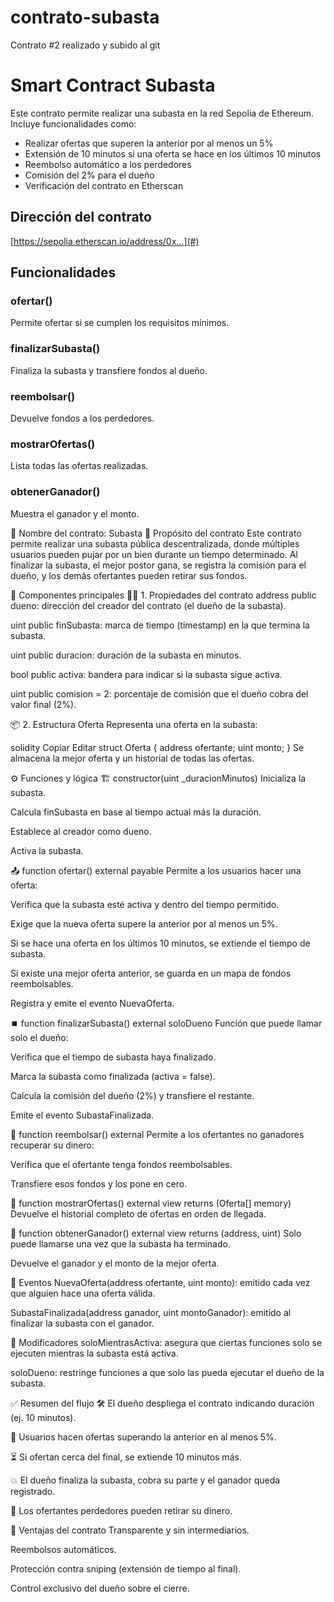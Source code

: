 # contrato-subasta
Contrato #2 realizado y subido al git
# Smart Contract Subasta

Este contrato permite realizar una subasta en la red Sepolia de Ethereum. Incluye funcionalidades como:

- Realizar ofertas que superen la anterior por al menos un 5%
- Extensión de 10 minutos si una oferta se hace en los últimos 10 minutos
- Reembolso automático a los perdedores
- Comisión del 2% para el dueño
- Verificación del contrato en Etherscan

## Dirección del contrato
[https://sepolia.etherscan.io/address/0x...](#)

## Funcionalidades

### ofertar()
Permite ofertar si se cumplen los requisitos mínimos.

### finalizarSubasta()
Finaliza la subasta y transfiere fondos al dueño.

### reembolsar()
Devuelve fondos a los perdedores.

### mostrarOfertas()
Lista todas las ofertas realizadas.

### obtenerGanador()
Muestra el ganador y el monto.


📝 Nombre del contrato: Subasta
🎯 Propósito del contrato
Este contrato permite realizar una subasta pública descentralizada, donde múltiples usuarios pueden pujar por un bien durante un tiempo determinado. Al finalizar la subasta, el mejor postor gana, se registra la comisión para el dueño, y los demás ofertantes pueden retirar sus fondos.

🧱 Componentes principales
🧑‍💼 1. Propiedades del contrato
address public dueno: dirección del creador del contrato (el dueño de la subasta).

uint public finSubasta: marca de tiempo (timestamp) en la que termina la subasta.

uint public duracion: duración de la subasta en minutos.

bool public activa: bandera para indicar si la subasta sigue activa.

uint public comision = 2: porcentaje de comisión que el dueño cobra del valor final (2%).

📦 2. Estructura Oferta
Representa una oferta en la subasta:

solidity
Copiar
Editar
struct Oferta {
    address ofertante;
    uint monto;
}
Se almacena la mejor oferta y un historial de todas las ofertas.

⚙️ Funciones y lógica
🏗️ constructor(uint _duracionMinutos)
Inicializa la subasta.

Calcula finSubasta en base al tiempo actual más la duración.

Establece al creador como dueno.

Activa la subasta.

📤 function ofertar() external payable
Permite a los usuarios hacer una oferta:

Verifica que la subasta esté activa y dentro del tiempo permitido.

Exige que la nueva oferta supere la anterior por al menos un 5%.

Si se hace una oferta en los últimos 10 minutos, se extiende el tiempo de subasta.

Si existe una mejor oferta anterior, se guarda en un mapa de fondos reembolsables.

Registra y emite el evento NuevaOferta.

⏹️ function finalizarSubasta() external soloDueno
Función que puede llamar solo el dueño:

Verifica que el tiempo de subasta haya finalizado.

Marca la subasta como finalizada (activa = false).

Calcula la comisión del dueño (2%) y transfiere el restante.

Emite el evento SubastaFinalizada.

💸 function reembolsar() external
Permite a los ofertantes no ganadores recuperar su dinero:

Verifica que el ofertante tenga fondos reembolsables.

Transfiere esos fondos y los pone en cero.

📜 function mostrarOfertas() external view returns (Oferta[] memory)
Devuelve el historial completo de ofertas en orden de llegada.

🥇 function obtenerGanador() external view returns (address, uint)
Solo puede llamarse una vez que la subasta ha terminado.

Devuelve el ganador y el monto de la mejor oferta.

📢 Eventos
NuevaOferta(address ofertante, uint monto): emitido cada vez que alguien hace una oferta válida.

SubastaFinalizada(address ganador, uint montoGanador): emitido al finalizar la subasta con el ganador.

🔐 Modificadores
soloMientrasActiva: asegura que ciertas funciones solo se ejecuten mientras la subasta está activa.

soloDueno: restringe funciones a que solo las pueda ejecutar el dueño de la subasta.

✅ Resumen del flujo
🛠️ El dueño despliega el contrato indicando duración (ej. 10 minutos).

🧑 Usuarios hacen ofertas superando la anterior en al menos 5%.

⏳ Si ofertan cerca del final, se extiende 10 minutos más.

💥 El dueño finaliza la subasta, cobra su parte y el ganador queda registrado.

🔁 Los ofertantes perdedores pueden retirar su dinero.

🚨 Ventajas del contrato
Transparente y sin intermediarios.

Reembolsos automáticos.

Protección contra sniping (extensión de tiempo al final).

Control exclusivo del dueño sobre el cierre.

